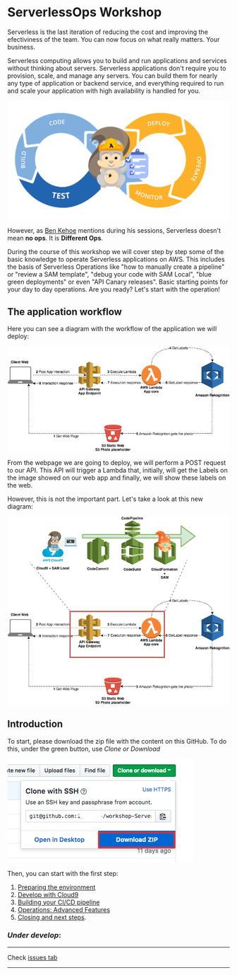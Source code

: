 # ServerlessOps Workshop

Serverless is the last iteration of reducing the cost and improving the efectiviness of the team. You can now focus on what really matters. Your business. 

Serverless computing allows you to build and run applications and services without thinking about servers. Serverless applications don't require you to provision, scale, and manage any servers. You can build them for nearly any type of application or backend service, and everything required to run and scale your application with high availability is handled for you.

<img src="documentation/images/devops.png"/>

However, as [Ben Kehoe](https://www.slideshare.net/BenKehoe/serverless-operations-for-the-irobot-fleet) mentions during his sessions, Serverless doesn't mean **no ops**. It is **Different Ops**.

During the course of this workshop we will cover step by step some of the basic knowledge to operate Serverless applications on AWS. This includes the basis of Serverless Operations like "how to manually create a pipeline" or "review a SAM template", "debug your code with SAM Local", "blue green deployments" or even "API Canary releases". Basic starting points for your day to day operations. Are you ready? Let's start with the operation!

## The application workflow

Here you can see a diagram with the workflow of the application we will deploy:

<img src="documentation/images/diagrams/serverlessops-workshop-app1.png" />

From the webpage we are going to deploy, we will perform a POST request to our API. This API will trigger a Lambda that, initially, will get the Labels on the image showed on our web app and finally, we will show these labels on the web.

However, this is not the important part. Let's take a look at this new diagram:

<img src="documentation/images/diagrams/serverlessops-workshop-workflow.png" />


## Introduction

To start, please download the zip file with the content on this GitHub. To do this, under the green button, use *Clone or Download*

<img src="documentation/images/0_download_content.png" />

Then, you can start with the first step:

1. [Preparing the environment](documentation/1_preparing_environment)
2. [Develop with Cloud9](documentation/2_develop_with_cloud9)
3. [Building your CI/CD pipeline](documentation/3_building_your_ci_cd_pipeline)
4. [Operations: Advanced Features](documentation/4_operations_advanced_features)
5. [Closing and next steps](documentation/5_closing_and_next_steps).


### *Under develop*:


--------
Check [issues tab](../../issues)

--------